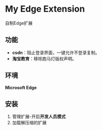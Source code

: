 # My Edge Extension
自制Edge扩展
## 功能
- **csdn**：阻止登录界面，一键允许不登录复制。
- **淘宝教育**：移除跑马灯版权声明。

## 环境
**Microsoft Edge**

## 安装
1. 管理扩展-开启**开发人员模式**
2. 加载解压缩的扩展
